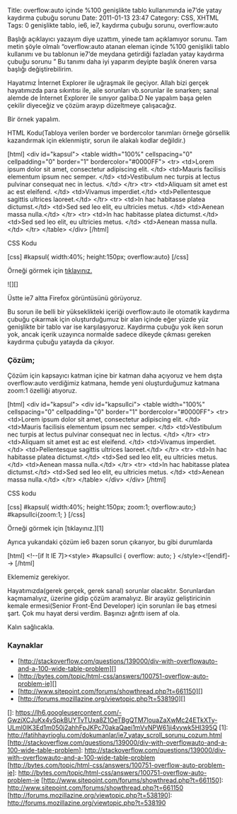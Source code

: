 Title: overflow:auto içinde %100 genişlikte tablo kullanımında ie7’de yatay kaydırma çubuğu sorunu
Date: 2011-01-13 23:47
Category: CSS, XHTML
Tags: 0 genişlikte tablo, ie6, ie7, kaydırma çubuğu sorunu, overflow:auto

Başlığı açıklayıcı yazayım diye uzattım, yinede tam açıklamıyor sorunu.
Tam metin şöyle olmalı “overflow:auto atanan eleman içinde %100
genişlikli tablo kullanımı ve bu tablonun ie7’de meydana getirdiği
fazladan yatay kaydırma çubuğu sorunu ” Bu tanımı daha iyi yaparım
deyipte başlık öneren varsa başlığı değiştirebilirim.

Hayatımız İnternet Explorer ile uğraşmak ile geçiyor. Allah bizi gerçek
hayatımızda para sıkıntısı ile, aile sorunları vb.sorunlar ile sınarken;
sanal alemde de İnternet Explorer ile sınıyor galiba:D Ne yapalım başa
gelen çekilir diyeceğiz ve çözüm arayıp düzeltmeye çalışacağız.

Bir örnek yapalım.

HTML Kodu(Tabloya verilen border ve bordercolor tanımları örneğe
görsellik kazandırmak için eklenmiştir, sorun ile alakalı kodlar
değildir.)

[html] \<div id="kapsul"\> \<table width="100%" cellspacing="0"
cellpadding="0" border="1" bordercolor="\#0000FF"\> \<tr\> \<td\>Lorem
ipsum dolor sit amet, consectetur adipiscing elit. \</td\> \<td\>Mauris
facilisis elementum ipsum nec semper. \</td\> \<td\>Vestibulum nec
turpis at lectus pulvinar consequat nec in lectus. \</td\> \</tr\>
\<tr\> \<td\>Aliquam sit amet est ac est eleifend. \</td\> \<td\>Vivamus
imperdiet.\</td\> \<td\>Pellentesque sagittis ultrices laoreet.\</td\>
\</tr\> \<tr\> \<td\>In hac habitasse platea dictumst.\</td\> \<td\>Sed
sed leo elit, eu ultricies metus. \</td\> \<td\>Aenean massa
nulla.\</td\> \</tr\> \<tr\> \<td\>In hac habitasse platea
dictumst.\</td\> \<td\>Sed sed leo elit, eu ultricies metus. \</td\>
\<td\>Aenean massa nulla.\</td\> \</tr\> \</table\> \</div\> [/html]

CSS Kodu

[css] \#kapsul{ width:40%; height:150px; overflow:auto} [/css]

Örneği görmek için [tıklayınız.][]

![][]  

Üstte ie7 altta Firefox görüntüsünü görüyoruz.

Bu sorun ile belli bir yükseklikteki içeriği overflow:auto ile otomatik
kaydırma çubuğu çıkarmak için oluşturduğumuz bir alan içinde eğer yüzde
yüz genişlikte bir tablo var ise karşılaşıyoruz. Kaydırma çubuğu yok
iken sorun yok, ancak içerik uzayınca normalde sadece dikeyde çıkması
gereken kaydırma çubuğu yatayda da çıkıyor.

### Çözüm;

Çözüm için kapsayıcı katman içine bir katman daha açıyoruz ve hem dışta
overflow:auto verdiğimiz katmana, hemde yeni oluşturduğumuz katmana
zoom:1 özelliği atıyoruz.

[html] \<div id="kapsul"\> \<div id="kapsulIci"\> \<table width="100%"
cellspacing="0" cellpadding="0" border="1" bordercolor="\#0000FF"\>
\<tr\> \<td\>Lorem ipsum dolor sit amet, consectetur adipiscing elit.
\</td\> \<td\>Mauris facilisis elementum ipsum nec semper. \</td\>
\<td\>Vestibulum nec turpis at lectus pulvinar consequat nec in lectus.
\</td\> \</tr\> \<tr\> \<td\>Aliquam sit amet est ac est eleifend.
\</td\> \<td\>Vivamus imperdiet.\</td\> \<td\>Pellentesque sagittis
ultrices laoreet.\</td\> \</tr\> \<tr\> \<td\>In hac habitasse platea
dictumst.\</td\> \<td\>Sed sed leo elit, eu ultricies metus. \</td\>
\<td\>Aenean massa nulla.\</td\> \</tr\> \<tr\> \<td\>In hac habitasse
platea dictumst.\</td\> \<td\>Sed sed leo elit, eu ultricies metus.
\</td\> \<td\>Aenean massa nulla.\</td\> \</tr\> \</table\> \</div\>
\</div\> [/html]

CSS kodu

[css] \#kapsul{ width:40%; height:150px; zoom:1; overflow:auto;}
\#kapsulIci{zoom:1; } [/css]

Örneği görmek için [tıklayınız.][1]

Ayrıca yukarıdaki çözüm ie6 bazen sorun çıkarıyor, bu gibi durumlarda

[html] \<!--[if lt IE 7]\>\<style\> \#kapsulIci { overflow: auto; }
\</style\>\<![endif]--\> [/html]

Eklememiz gerekiyor.

Hayatımızda(gerek gerçek, gerek sanal) sorunlar olacaktır. Sorunlardan
kaçmamalıyız, üzerine gidip çözüm aramalıyız. Bir arayüz geliştiricinin
kemale ermesi(Senior Front-End Developer) için sorunları ile baş etmesi
şart. Çok mu hayat dersi verdim. Başınızı ağrıttı isem af ola.

Kalın sağlıcakla.

### Kaynaklar

-   [http://stackoverflow.com/questions/139000/div-with-overflowauto-and-a-100-wide-table-problem][]
-   [http://bytes.com/topic/html-css/answers/100751-overflow-auto-problem-ie][]
-   [http://www.sitepoint.com/forums/showthread.php?t=661150][]
-   [http://forums.mozillazine.org/viewtopic.php?t=538190][]

</p>

  [tıklayınız.]: http://fatihhayrioglu.com/dokumanlar/ie7_yatay_scroll_sorunu_.html
  []: https://lh6.googleusercontent.com/-GwzjXCJuKx4ySpkBUYTvTUxa8Z1OeTBgQTM7louaZaXwMc24ETkXTy-ULml0IK3Ed1m050j2ahhFpJKPc70akaQaei1mVvNPW61ji4vywk5HI395Q
  [1]: http://fatihhayrioglu.com/dokumanlar/ie7_yatay_scroll_sorunu_cozum.html
  [http://stackoverflow.com/questions/139000/div-with-overflowauto-and-a-100-wide-table-problem]:
    http://stackoverflow.com/questions/139000/div-with-overflowauto-and-a-100-wide-table-problem
  [http://bytes.com/topic/html-css/answers/100751-overflow-auto-problem-ie]:
    http://bytes.com/topic/html-css/answers/100751-overflow-auto-problem-ie
  [http://www.sitepoint.com/forums/showthread.php?t=661150]: http://www.sitepoint.com/forums/showthread.php?t=661150
  [http://forums.mozillazine.org/viewtopic.php?t=538190]: http://forums.mozillazine.org/viewtopic.php?t=538190
